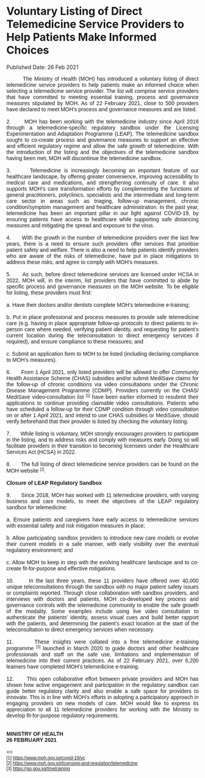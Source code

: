 <html>
    <meta http-equiv="Content-Type" content="text/html; charset=utf-8"/>
    <meta charset="utf-8"/>
    <title>Voluntary Listing of Direct Telemedicine Service Providers to Help Patients Make Informed Choices</title>
    <body><h1>Voluntary Listing of Direct Telemedicine Service Providers to Help Patients Make Informed Choices</h1>
    <p>Published Date: 26 Feb 2021</p> <p style="text-align: justify;"><span style="font-family: Arial;"><span style="font-size: 14px;">&nbsp; &nbsp; &nbsp; &nbsp; The Ministry of Health (MOH) has introduced a voluntary listing of direct telemedicine service providers to help patients make an informed choice when selecting a telemedicine service provider. The list will comprise service providers that have committed to meeting essential training, process and governance measures stipulated by MOH. As of 22 February 2021, close to 500 providers have declared to meet MOH’s process and governance measures and are listed.<br><br>2.&nbsp; &nbsp; &nbsp; MOH has been working with the telemedicine industry since April 2018 through a telemedicine-specific regulatory sandbox under the Licensing Experimentation and Adaptation Programme (LEAP). The telemedicine sandbox sought to co-create process and governance measures to support an effective and efficient regulatory regime and allow the safe growth of telemedicine. With the introduction of the listing and the objectives of the telemedicine sandbox having been met, MOH will discontinue the telemedicine sandbox.&nbsp;<br><br>3.&nbsp; &nbsp; &nbsp; Telemedicine is increasingly becoming an important feature of our healthcare landscape, by offering greater convenience, improving accessibility to medical care and medications, and strengthening continuity of care. It also supports MOH’s care transformation efforts by complementing the functions of general practitioners, polyclinics, specialists and the intermediate and long-term care sector in areas such as triaging, follow-up management, chronic condition/symptom management and healthcare administration. In the past year, telemedicine has been an important pillar in our fight against COVID-19, by ensuring patients have access to healthcare while supporting safe distancing measures and mitigating the spread and exposure to the virus.<br><br>4.&nbsp; &nbsp; &nbsp; With the growth in the number of telemedicine providers over the last few years, there is a need to ensure such providers offer services that prioritise patient safety and welfare. There is also a need to help patients identify providers who are aware of the risks of telemedicine, have put in place mitigations to address these risks, and agree to comply with MOH’s measures.<br><br>5.&nbsp; &nbsp; &nbsp; As such, before direct telemedicine services are licensed under HCSA in 2022, MOH will, in the interim, list providers that have committed to abide by specific process and governance measures on the MOH website. To be eligible for listing, these providers must first:<br> <br>a. Have their doctors and/or dentists complete MOH’s telemedicine e-training;<br><br>b. Put in place professional and process measures to provide safe telemedicine care (e.g. having in place appropriate follow-up protocols to direct patients to in-person care where needed, verifying patient identity, and requesting for patient’s current location during the teleconsultation to direct emergency services if required), and ensure compliance to these measures; and&nbsp;<br><br>c. Submit an application form to MOH to be listed (including declaring compliance to MOH’s measures).&nbsp;<br><br>6.&nbsp; &nbsp; &nbsp; From 1 April 2021, only listed providers will be allowed to offer Community Health Assistance Scheme (CHAS) subsidies and/or submit MediSave claims for the follow-up of chronic conditions via video consultations under the Chronic Disease Management Programme (CDMP). Providers currently on the CHAS/ MediSave video-consultation list <span style="font-size: 12px;"><sup>[1]</sup></span> have been earlier informed to resubmit their applications to continue providing claimable video consultations. Patients who have scheduled a follow-up for their CDMP condition through video consultation on or after 1 April 2021, and intend to use CHAS subsidies or MediSave, should verify beforehand that their provider is listed by checking the voluntary listing.&nbsp;<br><br>7.&nbsp; &nbsp; &nbsp; While listing is voluntary, MOH strongly encourages providers to participate in the listing, and to address risks and comply with measures early. Doing so will facilitate providers in their transition to becoming licensees under the Healthcare Services Act (HCSA) in 2022.<br><br>8.&nbsp; &nbsp; &nbsp; The full listing of direct telemedicine service providers can be found on the MOH website <span style="font-size: 12px;"><sup>[2]</sup></span>.<br><br><strong>Closure of LEAP Regulatory Sandbox&nbsp;<br></strong><br>9.&nbsp; &nbsp; &nbsp; Since 2018, MOH has worked with 11 telemedicine providers, with varying business and care models, to meet the objectives of the LEAP regulatory sandbox for telemedicine:&nbsp;<br><br>a. Ensure patients and caregivers have early access to telemedicine services with essential safety and risk mitigation measures in place;&nbsp;<br><br>b. Allow participating sandbox providers to introduce new care models or evolve their current models in a safe manner, with early visibility over the eventual regulatory environment; and<br><br>c. Allow MOH to keep in step with the evolving healthcare landscape and to co-create fit-for-purpose and effective mitigations.<br><br>10.&nbsp; &nbsp; &nbsp; In the last three years, these 11 providers have offered over 40,000 unique teleconsultations through the sandbox with no major patient safety issues or complaints reported. Through close collaboration with sandbox providers, and interviews with doctors and patients, MOH co-developed key process and governance controls with the telemedicine community to enable the safe growth of the modality. Some examples include using live video consultation to authenticate the patients’ identity, assess visual cues and build better rapport with the patients, and determining the patient’s exact location at the start of the teleconsultation to direct emergency services when necessary.<br><br>11.&nbsp; &nbsp; &nbsp; These insights were collated into a free telemedicine e-training programme <span style="font-size: 12px;"><sup>[3]</sup></span> launched in March 2020 to guide doctors and other healthcare professionals and staff on the safe use, limitations and implementation of telemedicine into their current practices. As of 22 February 2021, over 6,200 learners have completed MOH’s telemedicine e-training.&nbsp;<br><br>12.&nbsp; &nbsp; &nbsp; This open collaborative effort between private providers and MOH has shown how active engagement and participation in the regulatory sandbox can guide better regulatory clarity and also enable a safe space for providers to innovate. This is in line with MOH’s efforts in adopting a participatory approach in engaging providers on new models of care. MOH would like to express its appreciation to all 11 telemedicine providers for working with the Ministry to develop fit-for-purpose regulatory requirements.&nbsp;<br><br><br><strong>MINISTRY OF HEALTH<br>26 FEBRUARY 2021</strong><br><br>==<br><span style="font-size: 12px;">[1] <a href="https://www.moh.gov.sg/covid-19/vc" title="" class="" target="">https://www.moh.gov.sg/covid-19/vc</a><br>[2] <a href="https://www.moh.gov.sg/licensing-and-regulation/telemedicine" title="" class="" target="">https://www.moh.gov.sg/licensing-and-regulation/telemedicine</a><br>[3] <a href="https://go.gov.sg/tmetraining" title="" class="" target="">https://go.gov.sg/tmetraining</a>&nbsp;</span></span></span></p></body>
</html>